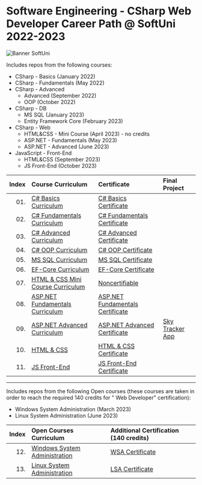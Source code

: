 # Software Engineering - CSharp Web Developer Career Path @ SoftUni 2022-2023

<p align="centre">
  <img src="https://cdn.discordapp.com/attachments/979101848361377914/1022244283606110228/Softuni_logo_trasparent.png" alt="Banner SoftUni"/>
</p>

Includes repos from the following courses:

* CSharp - Basics (January 2022)
* CSharp - Fundamentals (May 2022)
* CSharp - Advanced
    * Advanced (September 2022)
    * OOP (October 2022)
* CSharp - DB
    * MS SQL (January 2023)
    * Entity Framework Core (February 2023)
* CSharp - Web
    * HTML&CSS - Mini Course (April 2023) - no credits
    * ASP.NET - Fundamentals (May 2023)
    * ASP.NET - Advanced (June 2023)
* JavaScript - Front-End
    * HTML&CSS (September 2023)
    * JS Front-End (October 2023)

| Index | Course Curriculum                                                                                        | Certificate                                                                                 | Final Project                                                   
|------:|:---------------------------------------------------------------------------------------------------------|:--------------------------------------------------------------------------------------------|:----------------------------------------------------------------
|   01. | [C# Basics Curriculum](https://softuni.bg/courses/programming-basics)                                    | [C# Basics Certificate](https://softuni.bg/certificates/details/124163/4f111e75)            |
|   02. | [C# Fundamentals Curriculum](https://softuni.bg/courses/programming-fundamentals-csharp-java-js-python)  | [C# Fundamentals Certificate](https://softuni.bg/certificates/details/139285/2a887f18)      |
|   03. | [C# Advanced Curriculum](https://softuni.bg/modules/58/csharp-advanced/1357)                             | [C# Advanced Certificate](https://softuni.bg/certificates/details/143932/ea987587)          |
|   04. | [C# OOP Curriculum](https://softuni.bg/trainings/3843/csharp-oop-october-2022)                           | [C# OOP Certificate](https://softuni.bg/certificates/details/150719/53829fbc)               |
|   05. | [MS SQL Curriculum](https://softuni.bg/trainings/3965/ms-sql-january-2023)                               | [MS SQL Certificate](https://softuni.bg/certificates/details/157832/0c96a1b9)               |
|   06. | [EF-Core Curriculum](https://softuni.bg/trainings/3966/entity-framework-core-february-2023)			           | [EF-Core Certificate](https://softuni.bg/certificates/details/164861/ef7326ac)              |
|   07. | [HTML & CSS Mini Course Curriculum](https://softuni.bg/trainings/2286/html-css-mini-course)			           | [Noncertifiable]()                                                                          |
|   08. | [ASP.NET Fundamentals Curriculum](https://softuni.bg/trainings/3966/entity-framework-core-february-2023) | [ASP.NET Fundamentals Certificate](https://softuni.bg/certificates/details/175351/3dbfbae1) |
|   09. | [ASP.NET Advanced Curriculum](https://softuni.bg/trainings/3966/entity-framework-core-february-2023)	    | [ASP.NET Advanced Certificate](https://softuni.bg/certificates/details/182177/0f14abe7)     | [Sky Tracker App](https://github.com/KaiserDMC/Sky-Tracker-App) 
|   10. | [HTML & CSS](https://softuni.bg/trainings/4239/html-and-css-september-2023)	                             | [HTML & CSS Certificate](https://softuni.bg/certificates/details/190832/9b2b2d39)           |
|   11. | [JS Front-End](https://softuni.bg/trainings/4240/js-front-end-october-2023)	                             | [JS Front-End Certificate]()           |
---

Includes repos from the following Open courses (these courses are taken in order to reach the required 140 credits for "
Web Developer" certification):

* Windows System Administration (March 2023)
* Linux System Administration (June 2023)

| Index | Open Courses Curriculum																				                                                                 | Additional Certification (140 credits)                                     
|------:|:------------------------------------------------------------------------------------------------------------|:---------------------------------------------------------------------------
|   12. | [Windows System Administration](https://softuni.bg/trainings/4082/windows-system-administration-march-2023) | [WSA Certificate](https://softuni.bg/certificates/details/171863/406d88db) 
|   13. | [Linux System Administration](https://softuni.bg/trainings/4083/linux-system-administration-june-2023)      | [LSA Certificate](https://softuni.bg/certificates/details/178921/491ce0aa) 
